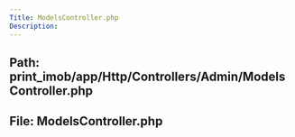 ```yaml
---
Title: ModelsController.php
Description:
---
```


## Path: print_imob/app/Http/Controllers/Admin/ModelsController.php
## File: ModelsController.php
